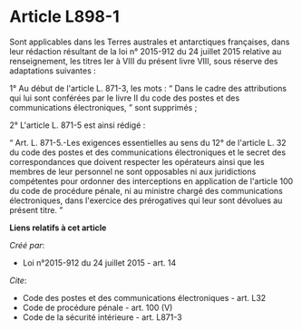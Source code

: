 # Article L898-1

Sont applicables dans les Terres australes et antarctiques françaises, dans leur rédaction résultant de la loi n° 2015-912 du
24 juillet 2015 relative au renseignement, les titres Ier à VIII du présent livre VIII, sous réserve des adaptations
suivantes : 

1° Au début de l'article L. 871-3, les mots : “ Dans le cadre des attributions qui lui sont conférées par le livre II du code
des postes et des communications électroniques, ” sont supprimés ; 

2° L'article L. 871-5 est ainsi rédigé : 

“ Art. L. 871-5.-Les exigences essentielles au sens du 12° de l'article L. 32 du code des postes et des communications
électroniques et le secret des correspondances que doivent respecter les opérateurs ainsi que les membres de leur personnel
ne sont opposables ni aux juridictions compétentes pour ordonner des interceptions en application de l'article 100 du code de
procédure pénale, ni au ministre chargé des communications électroniques, dans l'exercice des prérogatives qui leur sont
dévolues au présent titre. ˮ

**Liens relatifs à cet article**

_Créé par_:

  - Loi n°2015-912 du 24 juillet 2015 - art. 14

_Cite_:

  - Code des postes et des communications électroniques - art. L32
  - Code de procédure pénale - art. 100 (V)
  - Code de la sécurité intérieure - art. L871-3
